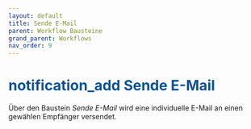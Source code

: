 ```yaml
---
layout: default
title: Sende E-Mail
parent: Workflow Bausteine
grand_parent: Workflows
nav_order: 9
---
```


# <span style="color:#0b5394"><span class="material-icons">notification_add</span> **Sende E-Mail**</span>

Über den Baustein *Sende E-Mail* wird eine individuelle E-Mail an einen gewählen Empfänger versendet.
